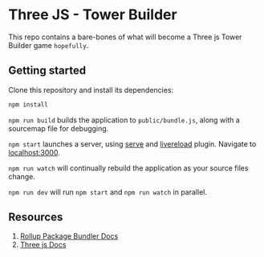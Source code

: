 # Three JS - Tower Builder

This repo contains a bare-bones of what will become a Three js Tower Builder game `hopefully`.


## Getting started

Clone this repository and install its dependencies:

```bash
npm install
```

`npm run build` builds the application to `public/bundle.js`, along with a sourcemap file for debugging.

`npm start` launches a server, using [serve](https://github.com/zeit/serve) and [livereload](https://www.npmjs.com/package/rollup-plugin-livereload) plugin. Navigate to [localhost:3000](http://localhost:3000).

`npm run watch` will continually rebuild the application as your source files change.

`npm run dev` will run `npm start` and `npm run watch` in parallel.

## Resources

1. [Rollup Package Bundler Docs](https://rollupjs.org/guide/en/) 
2. [Three js Docs](https://threejs.org/docs/index.html#manual/en/introduction/Creating-a-scene)
